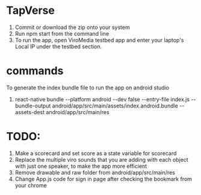 # TapVerse
1) Commit or download the zip onto your system
2) Run npm start from the command line
3) To run the app, open ViroMedia testbed app and enter your laptop's Local IP under the testbed section.

# commands
To generate the index bundle file to run the app on android studio
1) react-native bundle --platform android --dev false --entry-file index.js --bundle-output android/app/src/main/assets/index.android.bundle --assets-dest android/app/src/main/res 


# TODO: 
1) Make a scorecard and set score as a state variable for scorecard
2) Replace the multiple viro sounds that you are adding with each object with just one speaker, to make the app more efficient
3) Remove drawable and raw folder from android/app/src/main/res
4) Change App.js code for sign in page after checking the bookmark from your chrome
